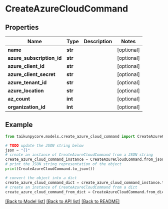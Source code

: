 # CreateAzureCloudCommand


## Properties

Name | Type | Description | Notes
------------ | ------------- | ------------- | -------------
**name** | **str** |  | [optional] 
**azure_subscription_id** | **str** |  | [optional] 
**azure_client_id** | **str** |  | [optional] 
**azure_client_secret** | **str** |  | [optional] 
**azure_tenant_id** | **str** |  | [optional] 
**azure_location** | **str** |  | [optional] 
**az_count** | **int** |  | [optional] 
**organization_id** | **int** |  | [optional] 

## Example

```python
from taikunpycore.models.create_azure_cloud_command import CreateAzureCloudCommand

# TODO update the JSON string below
json = "{}"
# create an instance of CreateAzureCloudCommand from a JSON string
create_azure_cloud_command_instance = CreateAzureCloudCommand.from_json(json)
# print the JSON string representation of the object
print(CreateAzureCloudCommand.to_json())

# convert the object into a dict
create_azure_cloud_command_dict = create_azure_cloud_command_instance.to_dict()
# create an instance of CreateAzureCloudCommand from a dict
create_azure_cloud_command_from_dict = CreateAzureCloudCommand.from_dict(create_azure_cloud_command_dict)
```
[[Back to Model list]](../README.md#documentation-for-models) [[Back to API list]](../README.md#documentation-for-api-endpoints) [[Back to README]](../README.md)


